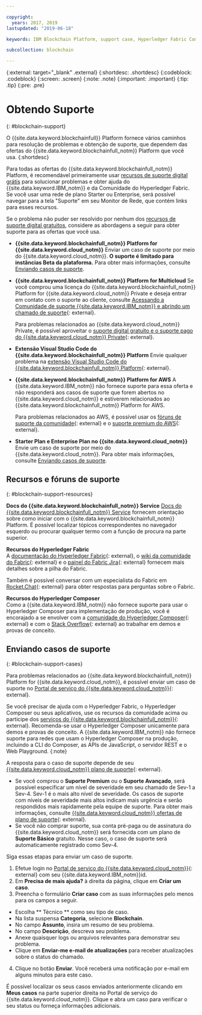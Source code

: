 ```yaml
---

copyright:
  years: 2017, 2019
lastupdated: "2019-06-18"

keywords: IBM Blockchain Platform, support case, Hyperledger Fabric Community, Cloud tickets, Rocket Chat, dWAnswers

subcollection: blockchain

---
```


{:external: target="_blank" .external}
{:shortdesc: .shortdesc}
{:codeblock: .codeblock}
{:screen: .screen}
{:note: .note}
{:important: .important}
{:tip: .tip}
{:pre: .pre}

# Obtendo Suporte
{: #blockchain-support}

O {{site.data.keyword.blockchainfull}} Platform fornece vários caminhos para resolução de problemas e obtenção de suporte, que dependem das ofertas do {{site.data.keyword.blockchainfull_notm}} Platform que você usa.
{:shortdesc}

Para todas as ofertas do {{site.data.keyword.blockchainfull_notm}} Platform, é recomendável primeiramente usar [recursos de suporte digital grátis](/docs/services/blockchain?topic=blockchain-blockchain-support#blockchain-support-resources) para solucionar problemas e obter ajuda do {{site.data.keyword.IBM_notm}} e da Comunidade do Hyperledger Fabric. Se você usar uma rede de plano Starter ou Enterprise, será possível navegar para a tela "Suporte" em seu Monitor de Rede, que contém links para esses recursos.

Se o problema não puder ser resolvido por nenhum dos [recursos de suporte digital gratuitos](/docs/services/blockchain?topic=blockchain-blockchain-support#blockchain-support-resources), considere as abordagens a seguir para obter suporte para as ofertas que você usa.

- **{{site.data.keyword.blockchainfull_notm}} Platform for {{site.data.keyword.cloud_notm}}**
  Enviar um caso de suporte por meio do {{site.data.keyword.cloud_notm}}. **O suporte é limitado para instâncias Beta da plataforma.** Para obter mais informações, consulte [Enviando casos de suporte](/docs/services/blockchain?topic=blockchain-blockchain-support#blockchain-support-cases).

- **{{site.data.keyword.blockchainfull_notm}} Platform for Multicloud** Se você comprou uma licença do {{site.data.keyword.blockchainfull_notm}} Platform for {{site.data.keyword.cloud_notm}} Private e deseja entrar em contato com o suporte ao cliente, consulte [Acessando a Comunidade de suporte {{site.data.keyword.IBM_notm}} e abrindo um chamado de suporte](http://www.ibm.com/support/docview.wss?uid=ibm10740041){: external}.

  Para problemas relacionados ao {{site.data.keyword.cloud_notm}} Private, é possível aproveitar o [suporte digital gratuito e o suporte pago do {{site.data.keyword.cloud_notm}} Private](https://www.ibm.com/developerworks/community/blogs/fe25b4ef-ea6a-4d86-a629-6f87ccf4649e/entry/Learn_more_about_IBM_Cloud_Private_Support?lang=en_us){: external}.

- **Extensão Visual Studio Code do {{site.data.keyword.blockchainfull_notm}} Platform**
  Envie qualquer problema na [extensão Visual Studio Code do {{site.data.keyword.blockchainfull_notm}} Platform](https://github.com/IBM-Blockchain/blockchain-vscode-extension/issues){: external}.

- **{{site.data.keyword.blockchainfull_notm}} Platform for AWS**
  A {{site.data.keyword.IBM_notm}} não fornece suporte para essa oferta e não responderá aos casos de suporte que forem abertos no {{site.data.keyword.cloud_notm}} e estiverem relacionados ao {{site.data.keyword.blockchainfull_notm}} Platform for AWS.

  Para problemas relacionados ao AWS, é possível usar os [fóruns de suporte da comunidade](https://forums.aws.amazon.com/index.jspa){: external} e o [suporte premium do AWS](https://aws.amazon.com/premiumsupport/){: external}.

- **Starter Plan e Enterprise Plan no {{site.data.keyword.cloud_notm}}**
  Envie um caso de suporte por meio do {{site.data.keyword.cloud_notm}}. Para obter mais informações, consulte [Enviando casos de suporte](/docs/services/blockchain?topic=blockchain-blockchain-support#blockchain-support-cases).

## Recursos e fóruns de suporte
{: #blockchain-support-resources}

**Docs do {{site.data.keyword.blockchainfull_notm}} Service**
  [Docs do {{site.data.keyword.blockchainfull_notm}} Service](/docs/services/blockchain?topic=blockchain-get-started-ibp#get-started-ibp) fornecem orientação sobre como iniciar com o {{site.data.keyword.blockchainfull_notm}} Platform. É possível localizar tópicos correspondentes no navegador esquerdo ou procurar qualquer termo com a função de procura na parte superior.

**Recursos do Hyperledger Fabric**  
  A [documentação do Hyperledger Fabric](https://hyperledger-fabric.readthedocs.io/en/release-1.4/){: external}, o [wiki da comunidade do Fabric](https://wiki.hyperledger.org/display/fabric){: external} e o [painel do Fabric Jira](https://jira.hyperledger.org/secure/Dashboard.jspa?selectPageId=10104){: external} fornecem mais detalhes sobre a pilha do Fabric.

  Também é possível conversar com um especialista do Fabric em [Rocket.Chat](https://chat.hyperledger.org/channel/fabric){: external} para obter respostas para perguntas sobre o Fabric.

**Recursos do Hyperledger Composer**  
  Como a {{site.data.keyword.IBM_notm}} não fornece suporte para usar o Hyperledger Composer para implementação de produção, você é encorajado a se envolver com a [comunidade do Hyperledger Composer](https://chat.hyperledger.org/channel/composer){: external} e com o [Stack Overflow](https://stackoverflow.com/questions/tagged/hyperledger-composer){: external} ao trabalhar em demos e provas de conceito.

## Enviando casos de suporte
{: #blockchain-support-cases}

Para problemas relacionados ao {{site.data.keyword.blockchainfull_notm}} Platform for {{site.data.keyword.cloud_notm}}, é possível enviar um caso de suporte no [Portal de serviço do {{site.data.keyword.cloud_notm}}](https://cloud.ibm.com/unifiedsupport/supportcenter){: external}.

Se você precisar de ajuda com o Hyperledger Fabric, o Hyperledger Composer ou seus aplicativos, use os recursos da comunidade acima ou participe dos [serviços do {{site.data.keyword.blockchainfull_notm}}](https://www.ibm.com/blockchain/services){: external}. Recomenda-se usar o Hyperledger Composer unicamente para demos e provas de conceito. A {{site.data.keyword.IBM_notm}} não fornece suporte para redes que usam o Hyperledger Composer na produção, incluindo a CLI do Composer, as APIs de JavaScript, o servidor REST e o Web Playground.
{:note}

A resposta para o caso de suporte depende de seu [{{site.data.keyword.cloud_notm}} plano de suporte](/docs/get-support?topic=get-support-support-plans#support-plans){: external}.

- Se você comprou o **Suporte Premium** ou o **Suporte Avançado**, será possível especificar um nível de severidade em seu chamado de Sev-1 a Sev-4. Sev-1 é o mais alto nível de severidade. Os casos de suporte com níveis de severidade mais altos indicam mais urgência e serão respondidos mais rapidamente pela equipe de suporte. Para obter mais informações, consulte [{{site.data.keyword.cloud_notm}} ofertas de plano de suporte](/docs/get-support?topic=get-support-support-plans#support-plans){: external}.  
- Se você não comprar suporte, sua conta pré-paga ou de assinatura do {{site.data.keyword.cloud_notm}} será fornecida com um plano de **Suporte Básico** gratuito. Nesse caso, o caso de suporte será automaticamente registrado como Sev-4.

Siga essas etapas para enviar um caso de suporte.

1. Efetue login no [Portal de serviço do {{site.data.keyword.cloud_notm}}](https://cloud.ibm.com/unifiedsupport/supportcenter){: external} com seu {{site.data.keyword.IBM_notm}}id.
2. Em **Precisa de mais ajuda?** à direita da página, clique em **Criar um caso**.
3. Preencha o formulário **Criar caso** com as suas informações pelo menos para os campos a seguir.
  - Escolha  ** Técnico **  como seu tipo de caso.
  - Na lista suspensa **Categoria**, selecione **Blockchain**.
  - No campo **Assunto**, insira um resumo de seu problema.
  - No campo **Descrição**, descreva seu problema.
  - Anexe quaisquer logs ou arquivos relevantes para demonstrar seu problema.
  - Clique em **Enviar-me e-mail de atualizações** para receber atualizações sobre o status do chamado.
4. Clique no botão **Enviar**.  Você receberá uma notificação por e-mail em alguns minutos para este caso.

É possível localizar os seus casos enviados anteriormente clicando em **Meus casos** na parte superior direita no Portal de serviço do {{site.data.keyword.cloud_notm}}. Clique e abra um caso para verificar o seu status ou forneça informações adicionais.
